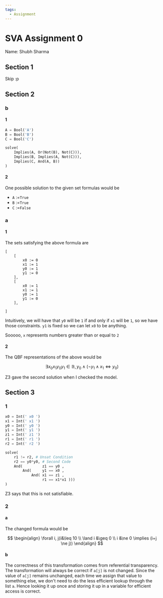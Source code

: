 ```yaml
---
tags:
  - Assignment
---
```


# SVA Assignment 0
Name: Shubh Sharma

## Section 1
Skip :p 

## Section 2
### b

#### 1
```py
A = Bool('A')
B = Bool('B')
C = Bool('C')

solve(
	Implies(A, Or(Not(B), Not(C))),
	Implies(B, Implies(A, Not(C))),
	Implies(C, And(A, B))
)
```

#### 2
One possible solution to the given set formulas would be
- `A` :=`True`
- `B` :=`True`
- `C` :=`False`

### a
#### 1
The sets satisfying the above formula are
```
[
	[
		x0 := 0
		x1 := 1
		y0 := 1
		y1 := 0
	],
	[
		x0 := 1
		x1 := 1
		y0 := 1
		y1 := 0
	],

]
```

Intuitively, we will have that `y0` will be `1` if and only if `x1` will be `1`, so we have those constraints. `y1` is fixed so we can let `x0` to be anything.

Sooooo, `x` represents numbers greater than or equal to `2`
#### 2
The $\text{QBF}$ representations of the above would be

$$
\exists x_{0} x_{1} y_{0} y_{1} \in \mathbb{B}, y_{0} \land (\lnot y_{1} \land x_{1} \iff y_{0})  
$$

Z3 gave the second solution when I checked the model.

## Section 3

### 1

```py
x0 = Int(' x0 ')
x1 = Int(' x1 ')
y0 = Int(' y0 ')
y1 = Int(' y1 ')
z1 = Int(' z1 ')
r1 = Int(' r1 ')
r2 = Int(' r2 ')

solve(
	r1 != r2, # Unsat Condition
	r2 == y0*y0, # Second Code
	And(         z1 == y0 ,
		And(     y1 == x0 ,
			And( x1 == z1 ,
				 r1 == x1*x1 )))
)
```

Z3 says that this is not satisfiable.

### 2
#### a
The changed formula would be 

$$
\begin{align}
\forall i, j(i&\leq 10 \\
\land i &\geq 0 \\
i &\ne 0 \implies (i+j \ne j)) 
\end{align}
$$


#### b
The correctness of this transformation comes from referential transparency. The transformation will always be correct if `a[j]` is not changed. Since the value of `a[j]` remains unchanged, each time we assign that value to something else, we don't need to do the less efficient lookup through the list `a`. Hence looking it up once and storing it up in a variable for efficient access is correct.